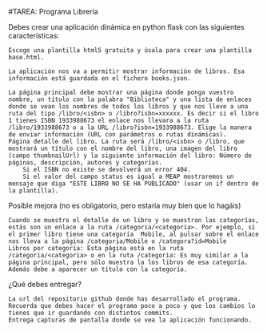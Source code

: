 #TAREA: Programa Librería

Debes crear una aplicación dinámica en python flask con las siguientes características:

    Escoge una plantilla html5 gratuita y úsala para crear una plantilla base.html.

    La aplicación nos va a permitir mostrar información de libros. Esa información está guardada en el fichero books.json.

    La página principal debe mostrar una página donde ponga vuestro nombre, un título con la palabra "Biblioteca" y una lista de enlaces donde se vean los nombres de todos los libros y que nos lleve a una ruta del tipo /libro/<isbn> o /libro?isbn=xxxxxx. Es decir si el libro 1 tienes ISBN 1933988673 el enlace nos llevara a la ruta /libro/1933988673 o a la URL /libro?isbn=1933988673. Elige la manera de enviar información (URL con parámetros o rutas dinámicas).
    Página detalle del libro. La ruta será /libro/<isbn> o /libro, que mostrará un título con el nombre del libro, una imagen del libro (campo thumbnailUrl) y la siguiente información del libro: Número de páginas, descripción, autores y categorías.
        Si el ISBN no existe se devolverá un error 404.
        Si el valor del campo status es igual a MEAP mostraremos un mensaje que diga "ESTE LIBRO NO SE HA PUBLICADO" (usar un if dentro de la plantilla).

Posible mejora (no es obligatorio, pero estaría muy bien que lo hagáis)

    Cuando se muestra el detalle de un libro y se muestran las categorías, estás son un enlace a la ruta /categoria/<categoria>. Por ejemplo, si el primer libro tiene una categoría  Mobile, al pulsar sobre el enlace nos lleva a la página /categoria/Mobile o /categora?id=Mobile
    Libros por categoría: Esta página está en la ruta /categoria/<categoria> o en la ruta /categoria: Es muy similar a la página principal, pero sólo muestra la los libros de esa categoría. Además debe a aparecer un título con la categoría.

¿Qué debes entregar?

    La url del repositorio github donde has desarrollado el programa. Recuerda que debes hacer el programa poco a poco y que los cambios lo tienes que ir guardando con distintos commits.
    Entrega capturas de pantalla donde se vea la aplicación funcionando.
